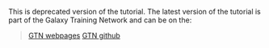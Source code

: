 This is deprecated version of the tutorial. The latest version of the tutorial is part of the Galaxy Training Network and can be on the:
> [GTN webpages](https://training.galaxyproject.org//topics/transcriptomics/tutorials/rna-seq-analysis-clustering-viz/tutorial.html)
> [GTN github](https://github.com/galaxyproject/training-material/tree/peterbram-tuto)
